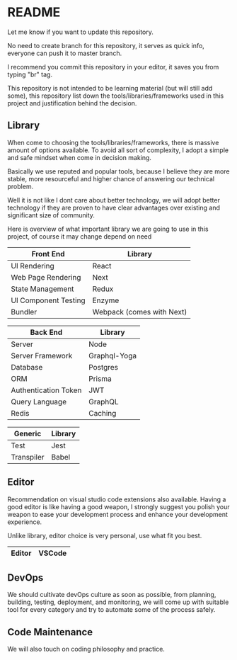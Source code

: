 # README

Let me know if you want to update this repository.

No need to create branch for this repository, it serves as quick info, everyone can push it to master branch.

I recommend you commit this repository in your editor, it saves you from typing "br" tag.

This repository is not intended to be learning material (but will still add some), this repository list down the tools/libraries/frameworks used in this project and justification behind the decision.

## Library

When come to choosing the tools/libraries/frameworks, there is massive amount of options available. To avoid all sort of complexity, I adopt a simple and safe mindset when come in decision making.

Basically we use reputed and popular tools, because I believe they are more stable, more resourceful and higher chance of answering our technical problem.

Well it is not like I dont care about better technology, we will adopt better technology if they are proven to have clear advantages over existing and significant size of community.

Here is overview of what important library we are going to use in this project, of course it may change depend on need

Front End              | Library
---------------------- | -------------
UI Rendering           | React
Web Page Rendering     | Next
State Management       | Redux
UI Component Testing   | Enzyme
Bundler                | Webpack (comes with Next)

Back End               | Library
---------------------- | -------------
Server                 | Node
Server Framework       | Graphql-Yoga
Database               | Postgres
ORM                    | Prisma
Authentication Token   | JWT
Query Language         | GraphQL
Redis                  | Caching

Generic               | Library
---------------------- | -------------
Test                   | Jest
Transpiler             | Babel

## Editor

Recommendation on visual studio code extensions also available. Having a good editor is like having a good weapon, I strongly suggest you polish your weapon to ease your development process and enhance your development experience.

Unlike library, editor choice is very personal, use what fit you best.

Editor                 | VSCode
---------------------- | -------------

## DevOps

We should cultivate devOps culture as soon as possible, from planning, building, testing, deployment, and monitoring, we will come up with suitable tool for every category and try to automate some of the process safely.


## Code Maintenance

We will also touch on coding philosophy and practice.
